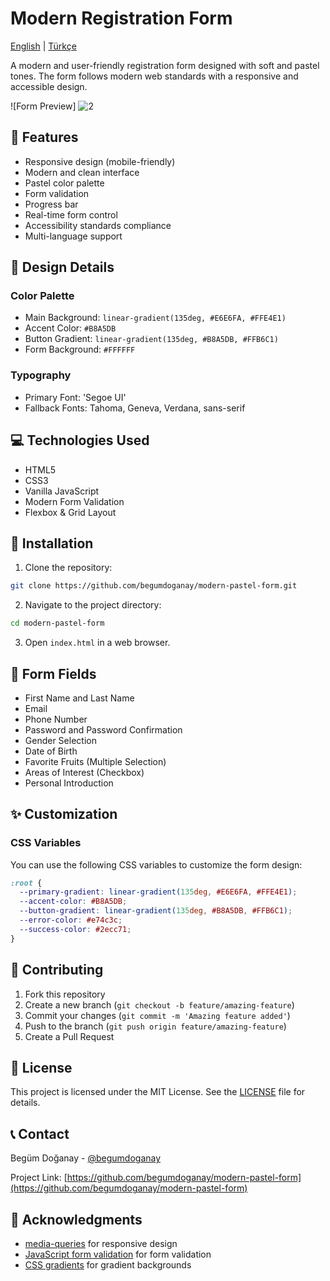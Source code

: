 # Modern  Registration Form

[English](README_EN.md) | [Türkçe](README.md)

A modern and user-friendly registration form designed with soft and pastel tones. The form follows modern web standards with a responsive and accessible design.

![Form Preview]
![2](https://github.com/user-attachments/assets/10ebbaf3-10bb-4e35-8418-cba1cab5fbf0)

## 🌟 Features

- Responsive design (mobile-friendly)
- Modern and clean interface
- Pastel color palette
- Form validation
- Progress bar
- Real-time form control
- Accessibility standards compliance
- Multi-language support

## 🎨 Design Details

### Color Palette
- Main Background: `linear-gradient(135deg, #E6E6FA, #FFE4E1)`
- Accent Color: `#B8A5DB`
- Button Gradient: `linear-gradient(135deg, #B8A5DB, #FFB6C1)`
- Form Background: `#FFFFFF`

### Typography
- Primary Font: 'Segoe UI'
- Fallback Fonts: Tahoma, Geneva, Verdana, sans-serif

## 💻 Technologies Used

- HTML5
- CSS3
- Vanilla JavaScript
- Modern Form Validation
- Flexbox & Grid Layout

## 🚀 Installation

1. Clone the repository:
```bash
git clone https://github.com/begumdoganay/modern-pastel-form.git
```

2. Navigate to the project directory:
```bash
cd modern-pastel-form
```

3. Open `index.html` in a web browser.

## 📝 Form Fields

- First Name and Last Name
- Email
- Phone Number
- Password and Password Confirmation
- Gender Selection
- Date of Birth
- Favorite Fruits (Multiple Selection)
- Areas of Interest (Checkbox)
- Personal Introduction

## ✨ Customization

### CSS Variables
You can use the following CSS variables to customize the form design:

```css
:root {
  --primary-gradient: linear-gradient(135deg, #E6E6FA, #FFE4E1);
  --accent-color: #B8A5DB;
  --button-gradient: linear-gradient(135deg, #B8A5DB, #FFB6C1);
  --error-color: #e74c3c;
  --success-color: #2ecc71;
}
```

## 🤝 Contributing

1. Fork this repository
2. Create a new branch (`git checkout -b feature/amazing-feature`)
3. Commit your changes (`git commit -m 'Amazing feature added'`)
4. Push to the branch (`git push origin feature/amazing-feature`)
5. Create a Pull Request

## 📄 License

This project is licensed under the MIT License. See the [LICENSE](LICENSE) file for details.

## 📞 Contact

Begüm Doğanay - [@begumdoganay](https://github.com/begumdoganay)

Project Link: [https://github.com/begumdoganay/modern-pastel-form](https://github.com/begumdoganay/modern-pastel-form)

## 🙏 Acknowledgments

- [media-queries](https://developer.mozilla.org/en-US/docs/Web/CSS/Media_Queries) for responsive design
- [JavaScript form validation](https://developer.mozilla.org/en-US/docs/Learn/Forms/Form_validation) for form validation
- [CSS gradients](https://developer.mozilla.org/en-US/docs/Web/CSS/gradient) for gradient backgrounds
